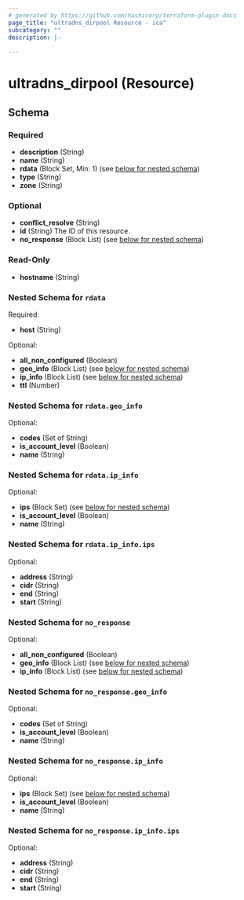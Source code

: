```yaml
---
# generated by https://github.com/hashicorp/terraform-plugin-docs
page_title: "ultradns_dirpool Resource - ica"
subcategory: ""
description: |-
  
---
```


# ultradns_dirpool (Resource)





<!-- schema generated by tfplugindocs -->
## Schema

### Required

- **description** (String)
- **name** (String)
- **rdata** (Block Set, Min: 1) (see [below for nested schema](#nestedblock--rdata))
- **type** (String)
- **zone** (String)

### Optional

- **conflict_resolve** (String)
- **id** (String) The ID of this resource.
- **no_response** (Block List) (see [below for nested schema](#nestedblock--no_response))

### Read-Only

- **hostname** (String)

<a id="nestedblock--rdata"></a>
### Nested Schema for `rdata`

Required:

- **host** (String)

Optional:

- **all_non_configured** (Boolean)
- **geo_info** (Block List) (see [below for nested schema](#nestedblock--rdata--geo_info))
- **ip_info** (Block List) (see [below for nested schema](#nestedblock--rdata--ip_info))
- **ttl** (Number)

<a id="nestedblock--rdata--geo_info"></a>
### Nested Schema for `rdata.geo_info`

Optional:

- **codes** (Set of String)
- **is_account_level** (Boolean)
- **name** (String)


<a id="nestedblock--rdata--ip_info"></a>
### Nested Schema for `rdata.ip_info`

Optional:

- **ips** (Block Set) (see [below for nested schema](#nestedblock--rdata--ip_info--ips))
- **is_account_level** (Boolean)
- **name** (String)

<a id="nestedblock--rdata--ip_info--ips"></a>
### Nested Schema for `rdata.ip_info.ips`

Optional:

- **address** (String)
- **cidr** (String)
- **end** (String)
- **start** (String)




<a id="nestedblock--no_response"></a>
### Nested Schema for `no_response`

Optional:

- **all_non_configured** (Boolean)
- **geo_info** (Block List) (see [below for nested schema](#nestedblock--no_response--geo_info))
- **ip_info** (Block List) (see [below for nested schema](#nestedblock--no_response--ip_info))

<a id="nestedblock--no_response--geo_info"></a>
### Nested Schema for `no_response.geo_info`

Optional:

- **codes** (Set of String)
- **is_account_level** (Boolean)
- **name** (String)


<a id="nestedblock--no_response--ip_info"></a>
### Nested Schema for `no_response.ip_info`

Optional:

- **ips** (Block Set) (see [below for nested schema](#nestedblock--no_response--ip_info--ips))
- **is_account_level** (Boolean)
- **name** (String)

<a id="nestedblock--no_response--ip_info--ips"></a>
### Nested Schema for `no_response.ip_info.ips`

Optional:

- **address** (String)
- **cidr** (String)
- **end** (String)
- **start** (String)


